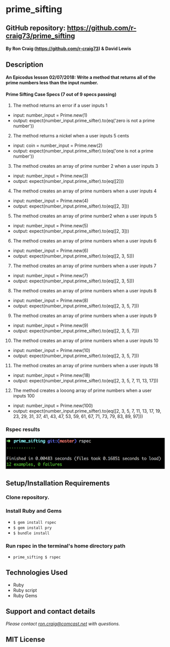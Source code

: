 # prime_sifting

## GitHub repository: https://github.com/r-craig73/prime_sifting

#### By Ron Craig (https://github.com/r-craig73) & David Lewis

## Description
#### An Epicodus lesson 02/07/2018: Write a method that returns all of the prime numbers less than the input number.


#### Prime Sifting Case Specs (7 out of 9 specs passing)
1. The method returns an error if a user inputs 1
  * input: number_input = Prime.new(1)
  * output: expect(number_input.prime_sifter).to(eq('zero is not a prime number'))
2. The method returns a nickel when a user inputs 5 cents
  * input: coin = number_input = Prime.new(2)
  * output: expect(number_input.prime_sifter).to(eq('one is not a prime number'))
3. The method creates an array of prime number 2 when a user inputs 3
  * input: number_input = Prime.new(3)
  * output: expect(number_input.prime_sifter).to(eq([2]))
4. The method creates an array of prime numbers when a user inputs 4
  * input: number_input = Prime.new(4)
  * output: expect(number_input.prime_sifter).to(eq([2, 3]))
5. The method creates an array of prime number2 when a user inputs 5
  * input: number_input = Prime.new(5)
  * output: expect(number_input.prime_sifter).to(eq([2, 3]))
6. The method creates an array of prime numbers when a user inputs 6
  * input: number_input = Prime.new(6)
  * output: expect(number_input.prime_sifter).to(eq([2, 3, 5]))
7. The method creates an array of prime numbers when a user inputs 7
  * input: number_input = Prime.new(7)
  * output: expect(number_input.prime_sifter).to(eq([2, 3, 5]))
8. The method creates an array of prime numbers when a user inputs 8
  * input: number_input = Prime.new(8)
  * output: expect(number_input.prime_sifter).to(eq([2, 3, 5, 7]))
9. The method creates an array of prime numbers when a user inputs 9
  * input: number_input = Prime.new(9)
  * output: expect(number_input.prime_sifter).to(eq([2, 3, 5, 7]))
10. The method creates an array of prime numbers when a user inputs 10
  * input: number_input = Prime.new(10)
  * output: expect(number_input.prime_sifter).to(eq([2, 3, 5, 7]))
11. The method creates an array of prime numbers when a user inputs 18
  * input: number_input = Prime.new(18)
  * output: expect(number_input.prime_sifter).to(eq([2, 3, 5, 7, 11, 13, 17]))
12. The method creates a looong array of prime numbers when a user inputs 100
  * input: number_input = Prime.new(100)
  * output: expect(number_input.prime_sifter).to(eq([2, 3, 5, 7, 11, 13, 17, 19, 23, 29, 31, 37, 41, 43, 47, 53, 59, 61, 67, 71, 73, 79, 83, 89, 97]))

### Rspec results
![alt-text](img/rspec-screenshot.png "Screenshot, rspec 12 out of 12 specs are passing")

## Setup/Installation Requirements
### Clone repository.
### Install Ruby and Gems
* `$ gem install rspec`
* `$ gem install pry`
* `$ bundle install`

### Run rspec in the terminal's home directory path
* `prime_sifting $ rspec`

## Technologies Used
* Ruby
* Ruby script
* Ruby Gems

## Support and contact details
_Please contact ron.craig@comcast.net with questions._

## MIT License